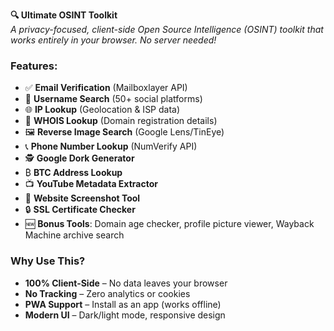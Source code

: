**🔍 Ultimate OSINT Toolkit**  
*A privacy-focused, client-side Open Source Intelligence (OSINT) toolkit that works entirely in your browser. No server needed!*

### **Features:**
- ✅ **Email Verification** (Mailboxlayer API)  
- 👤 **Username Search** (50+ social platforms)  
- 🌐 **IP Lookup** (Geolocation & ISP data)  
- 🔗 **WHOIS Lookup** (Domain registration details)  
- 🖼️ **Reverse Image Search** (Google Lens/TinEye)  
- 📞 **Phone Number Lookup** (NumVerify API)  
- 🕵️ **Google Dork Generator**  
- ₿ **BTC Address Lookup**  
- 📺 **YouTube Metadata Extractor**  
- 📸 **Website Screenshot Tool**  
- 🔒 **SSL Certificate Checker**  
- 🆕 **Bonus Tools**: Domain age checker, profile picture viewer, Wayback Machine archive search  

### **Why Use This?**
- **100% Client-Side** – No data leaves your browser  
- **No Tracking** – Zero analytics or cookies  
- **PWA Support** – Install as an app (works offline)  
- **Modern UI** – Dark/light mode, responsive design  
